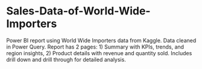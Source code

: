 # Sales-Data-of-World-Wide-Importers
Power BI report using World Wide Importers data from Kaggle. Data cleaned in Power Query. Report has 2 pages: 1) Summary with KPIs, trends, and region insights, 2) Product details with revenue and quantity sold. Includes drill down and drill through for detailed analysis.
